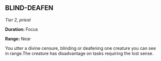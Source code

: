 ## BLIND-DEAFEN

_Tier 2, priest_

**Duration:** Focus

**Range:** Near

You utter a divine censure, blinding or deafening one creature you can see in range.The creature has disadvantage on tasks requiring the lost sense.

